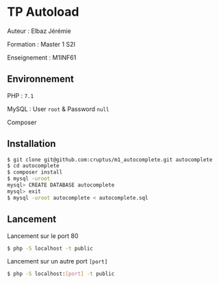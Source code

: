 # TP Autoload

Auteur : Elbaz Jérémie

Formation : Master 1 S2I
 
Enseignement : M1INF61

## Environnement 

PHP : `7.1`

MySQL : User `root` & Password `null`

Composer

## Installation

```bash
$ git clone git@github.com:cruptus/m1_autocomplete.git autocomplete
$ cd autocomplete
$ composer install
$ mysql -uroot
mysql> CREATE DATABASE autocomplete
mysql> exit
$ mysql -uroot autocomplete < autocomplete.sql
```

## Lancement 
Lancement sur le port 80
```bash
$ php -S localhost -t public
```
Lancement sur un autre port `[port]`
```bash
$ php -S localhost:[port] -t public
```
